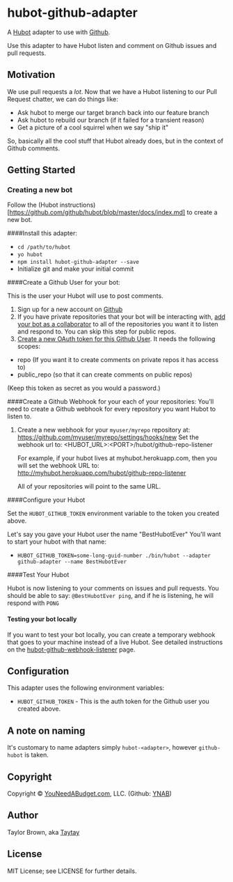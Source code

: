 # hubot-github-adapter

A [Hubot](http://hubot.github.com/) adapter to use with [Github](http://github.com).

Use this adapter to have Hubot listen and comment on Github issues and pull requests.

## Motivation

We use pull requests a _lot_.
Now that we have a Hubot listening to our Pull Request chatter, we can do things like:

- Ask hubot to merge our target branch back into our feature branch
- Ask hubot to rebuild our branch (if it failed for a transient reason)
- Get a picture of a cool squirrel when we say "ship it"

So, basically all the cool stuff that Hubot already does, but in the context of Github comments.

## Getting Started

### Creating a new bot

Follow the (Hubot instructions)[https://github.com/github/hubot/blob/master/docs/index.md] to create a new bot.

####Install this adapter:
- `cd /path/to/hubot`
- `yo hubot`
- `npm install hubot-github-adapter --save`
- Initialize git and make your initial commit

####Create a Github User for your bot:

This is the user your Hubot will use to post comments.

1. Sign up for a new account on [Github](https://github.com/)
2. If you have private repositories that your bot will be interacting with, [add your bot as a collaborator](https://help.github.com/articles/adding-collaborators-to-a-personal-repository/) to all of the repositories you want it to listen and respond to. You can skip this step for public repos.
3. [Create a new OAuth token for this Github User](https://help.github.com/articles/creating-an-access-token-for-command-line-use/). It needs the following scopes:

- repo (If you want it to create comments on private repos it has access to)
- public_repo (so that it can create comments on public repos)

(Keep this token as secret as you would a password.)

####Create a Github Webhook for your each of your repositories:
You'll need to create a Github webhook for every repository you want Hubot to listen to.

1. Create a new webhook for your `myuser/myrepo` repository at:
   https://github.com/myuser/myrepo/settings/hooks/new
   Set the webhook url to: &lt;HUBOT_URL&gt;:&lt;PORT&gt;/hubot/github-repo-listener

   For example, if your hubot lives at myhubot.herokuapp.com, then you will set the webhook URL to: http://myhubot.herokuapp.com/hubot/github-repo-listener

   All of your repositories will point to the same URL.

####Configure your Hubot

Set the `HUBOT_GITHUB_TOKEN` environment variable to the token you created above.

Let's say you gave your Hubot user the name "BestHubotEver"
You'll want to start your hubot with that name:

- `HUBOT_GITHUB_TOKEN=some-long-guid-number ./bin/hubot --adapter github-adapter --name BestHubotEver`

####Test Your Hubot

Hubot is now listening to your comments on issues and pull requests.
You should be able to say:
`@BestHubotEver ping`, and if he is listening, he will respond with `PONG`

#### Testing your bot locally

If you want to test your bot locally, you can create a temporary webhook that goes to your machine instead of a live Hubot. See detailed instructions on the [hubot-github-webhook-listener](hubot-github-webhook-listener) page.

## Configuration

This adapter uses the following environment variables:

 - `HUBOT_GITHUB_TOKEN` - This is the auth token for the Github user you created above.

## A note on naming

It's customary to name adapters simply `hubot-<adapter>`, however `github-hubot` is taken.

## Copyright

Copyright &copy; [YouNeedABudget.com](http://youneedabudget.com), LLC. (Github: [YNAB](http://github.com/ynab))

## Author

Taylor Brown, aka [Taytay](http://github.com/Taytay)

## License

MIT License; see LICENSE for further details.
